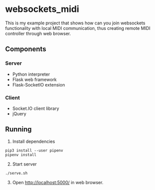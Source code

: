 # websockets_midi

This is my example project that shows how can you join websockets
functionality with local MIDI communication, thus creating remote
MIDI controller through web browser.

## Components

### Server

- Python interpreter
- Flask web framework
- Flask-SocketIO extension

### Client

- Socket.IO client library
- jQuery

## Running

1. Install dependencies

```shell script
pip3 install --user pipenv
pipenv install
```

2. Start server

```shell script
./serve.sh
```

3. Open [http://localhost:5000/]() in web browser.
